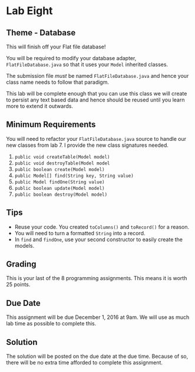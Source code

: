 # Lab Eight

## Theme - Database
This will finish off your Flat file database!

You will be required to modify your database adapter, `FlatFileDatabase.java` so that it uses your `Model` inherited classes.

The submission file *must* be named `FlatFileDatabase.java` and hence your class name needs to follow that paradigm.

This lab will be complete enough that you can use this class we will create to persist any text based data and hence should be reused until you learn more to extend it outwards.

## Minimum Requirements
You will need to refactor your `FlatFileDatabase.java` source to handle our new classes from lab 7. I provide the new class signatures needed.

1. `public void createTable(Model model)`
2. `public void destroyTable(Model model`
3. `public boolean create(Model model)`
4. `public Model[] find(String key, String value)`
4. `public Model findOne(String value)`
5. `public boolean update(Model model)`
6. `public boolean destroy(Model model)`


## Tips
* Reuse your code. You created `toColumns()` and `toRecord()` for a reason.
* You will need to turn a formatted `String` into a record.
* In  `find` and `findOne`, use your second constructor to easily create the models.

## Grading
This is your last of the 8 programming assignments. This means it is worth 25 points.

## Due Date
This assignment will be due December 1, 2016 at 9am. We will use as much lab time as possible to complete this.

## Solution
The solution will be posted on the due date at the due time. Because of so, there will be no extra time afforded to complete this assignment.
